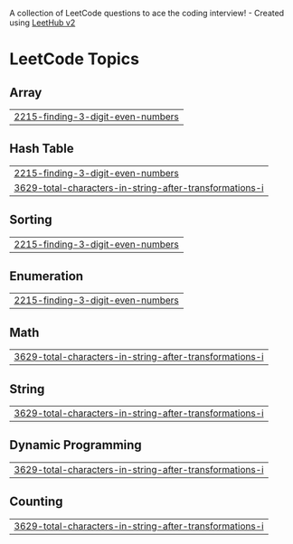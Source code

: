 A collection of LeetCode questions to ace the coding interview! - Created using [LeetHub v2](https://github.com/arunbhardwaj/LeetHub-2.0)
<!---LeetCode Topics Start-->
# LeetCode Topics
## Array
|  |
| ------- |
| [2215-finding-3-digit-even-numbers](https://github.com/sreejithkravi/LeetCode-Journey/tree/master/2215-finding-3-digit-even-numbers) |
## Hash Table
|  |
| ------- |
| [2215-finding-3-digit-even-numbers](https://github.com/sreejithkravi/LeetCode-Journey/tree/master/2215-finding-3-digit-even-numbers) |
| [3629-total-characters-in-string-after-transformations-i](https://github.com/sreejithkravi/LeetCode-Journey/tree/master/3629-total-characters-in-string-after-transformations-i) |
## Sorting
|  |
| ------- |
| [2215-finding-3-digit-even-numbers](https://github.com/sreejithkravi/LeetCode-Journey/tree/master/2215-finding-3-digit-even-numbers) |
## Enumeration
|  |
| ------- |
| [2215-finding-3-digit-even-numbers](https://github.com/sreejithkravi/LeetCode-Journey/tree/master/2215-finding-3-digit-even-numbers) |
## Math
|  |
| ------- |
| [3629-total-characters-in-string-after-transformations-i](https://github.com/sreejithkravi/LeetCode-Journey/tree/master/3629-total-characters-in-string-after-transformations-i) |
## String
|  |
| ------- |
| [3629-total-characters-in-string-after-transformations-i](https://github.com/sreejithkravi/LeetCode-Journey/tree/master/3629-total-characters-in-string-after-transformations-i) |
## Dynamic Programming
|  |
| ------- |
| [3629-total-characters-in-string-after-transformations-i](https://github.com/sreejithkravi/LeetCode-Journey/tree/master/3629-total-characters-in-string-after-transformations-i) |
## Counting
|  |
| ------- |
| [3629-total-characters-in-string-after-transformations-i](https://github.com/sreejithkravi/LeetCode-Journey/tree/master/3629-total-characters-in-string-after-transformations-i) |
<!---LeetCode Topics End-->